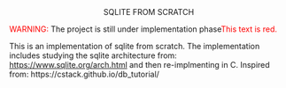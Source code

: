 <div align="center">
    SQLITE FROM SCRATCH
</div>

<span style="color:red;">WARNING: </span> <span>The project is still under implementation phase</span><span style="color:red;">This text is red.</span>

<p>
    This is an implementation of sqlite from scratch. The implementation includes studying the sqlite architecture from: <a href="https://www.sqlite.org/arch.html">https://www.sqlite.org/arch.html</a> and then re-implmenting in C.
    Inspired from: https://cstack.github.io/db_tutorial/
</p>
